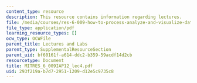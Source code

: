 ```yaml
---
content_type: resource
description: This resource contains information regarding lectures.
file: /media/courses/res-6-009-how-to-process-analyze-and-visualize-data-january-iap-2012/293f219ab7d729511209d12e5c9735c8_MITRES_6_009IAP12_lec4.pdf
file_type: application/pdf
learning_resource_types: []
ocw_type: OCWFile
parent_title: Lectures and Labs
parent_type: SupplementalResourceSection
parent_uid: bf60161f-a614-ddc2-b359-59acdf14d2cb
resourcetype: Document
title: MITRES_6_009IAP12_lec4.pdf
uid: 293f219a-b7d7-2951-1209-d12e5c9735c8
---
```

